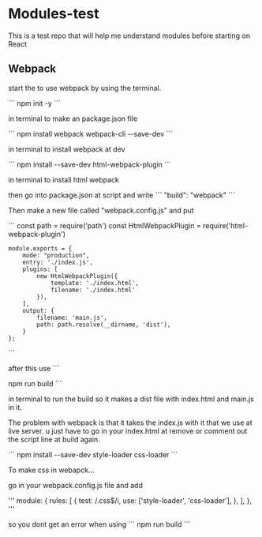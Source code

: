 # Modules-test

This is a test repo that will help me understand modules before starting on React

## Webpack
start the to use webpack by using the terminal.

´´´
npm init -y
´´´

in terminal to make an package.json file

´´´
npm install webpack webpack-cli --save-dev
´´´

in terminal to install webpack at dev

´´´
npm install --save-dev html-webpack-plugin
´´´

in terminal to install html webpack

then go into package.json at script and write 
´´´
"build": "webpack"
´´´


Then make a new file called "webpack.config.js" and put

´´´
const path = require('path')
const HtmlWebpackPlugin = require('html-webpack-plugin')

    module.exports = {
        mode: "production",
        entry: './index.js',
        plugins: [
            new HtmlWebpackPlugin({
                template: './index.html',
                filename: './index.html'
            }),
        ],
        output: {
            filename: 'main.js',
            path: path.resolve(__dirname, 'dist'),
        }
    };
´´´    

after this use
´´´

npm run build
´´´

in terminal to run the build so it makes a dist file with index.html and main.js in it.  

The problem with webpack is that it takes the index.js with it that we use at  
 live server. u just have to go in your index.html at remove or comment out the script line at build again.

´´´
npm install --save-dev style-loader css-loader
´´´

To make css in webapck...  

go in your webpack.config.js file and add 

'''
module: {
        rules: [
            {
                test: /\.css$/i,
                use: ['style-loader', 'css-loader'],
            },
        ],
    },
'''

so you dont get an error when using 
´´´
npm run build
´´´


